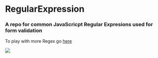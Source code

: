 # RegularExpression
### A repo for common JavaScricpt Regular Expresions used for form validation

To play with more Regex go [here](https://regexr.com)

<img src="./regexp.png">
